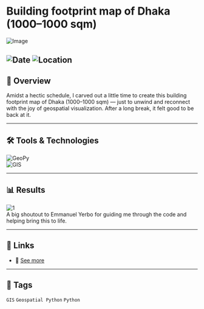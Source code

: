 # Building footprint map of Dhaka (1000–1000 sqm)  

![Image](https://framerusercontent.com/images/JO1miT6GC914EfjKiXgKAtTkqU.jpg?scale-down-to=1024&width=3030&height=2346)  

![Date](https://img.shields.io/badge/20/04/2025-20/04/2025-blue) 
![Location](https://img.shields.io/badge/Location-Rajshahi-green) 
---

## 📝 Overview
Amidst a hectic schedule, I carved out a little time to create this building footprint map of Dhaka (1000–1000 sqm) — just to unwind and reconnect with the joy of geospatial visualization. After a long break, it felt good to be back at it.  

---

## 🛠️ Tools & Technologies
![GeoPy](https://img.shields.io/badge/Geospatial%Python-red)  
![GIS](https://img.shields.io/badge/GIS-ArcGIS-green) 

---

## 📊 Results

![1](https://framerusercontent.com/images/JO1miT6GC914EfjKiXgKAtTkqU.jpg?scale-down-to=1024&width=3030&height=2346)  
A big shoutout to Emmanuel Yerbo for guiding me through the code and helping bring this to life.

---

## 📎 Links
- 🔗 [See more](https://www.linkedin.com/posts/imtiajiqbalmahfuj_gis-geospatialpython-remotesensing-activity-7319417744297275393-SgUL?utm_source=share&utm_medium=member_desktop&rcm=ACoAAETCC3UBjMNBwycvXEm57I2FBEXCxvdKcM0)  

---

## 🔖 Tags
`GIS` `Geospatial Python` `Python`
